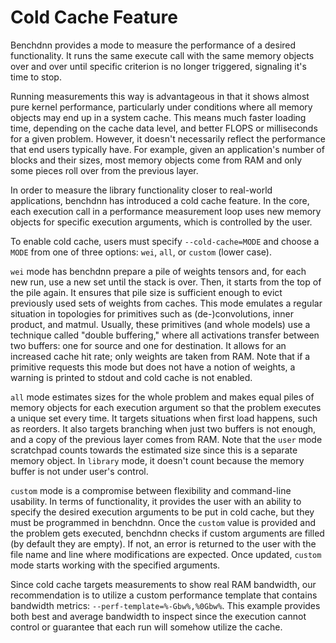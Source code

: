 # Cold Cache Feature

Benchdnn provides a mode to measure the performance of a desired
functionality. It runs the same execute call with the same memory objects over
and over until specific criterion is no longer triggered, signaling it's time
to stop.

Running measurements this way is advantageous in that it shows almost pure
kernel performance, particularly under conditions where all memory objects may
end up in a system cache. This means much faster loading time, depending on
the cache data level, and better FLOPS or milliseconds for a
given problem. However, it doesn't necessarily reflect the performance that
end users typically have. For example, given an application's number of blocks
and their sizes, most memory objects come from RAM and only some
pieces roll over from the previous layer.

In order to measure the library functionality closer to real-world
applications, benchdnn has introduced a cold cache feature. In the core,
each execution call in a performance measurement loop uses new memory objects
for specific execution arguments, which is controlled by the user.

To enable cold cache, users must specify `--cold-cache=MODE` and choose a
`MODE` from one of three options: `wei`, `all`, or `custom` (lower case).

`wei` mode has benchdnn prepare a pile of weights tensors and, for each new
run, use a new set until the stack is over. Then, it starts from the top of
the pile again. It ensures that pile size is sufficient enough to evict
previously used sets of weights from caches. This mode emulates a regular
situation in topologies for primitives such as (de-)convolutions, inner
product, and matmul. Usually, these primitives (and whole models) use a
technique called "double buffering," where all activations transfer between
two buffers: one for source and one for destination. It allows for an
increased cache hit rate; only weights are taken from RAM. Note that if a
primitive requests this mode but does not have a notion of weights, a warning
is printed to stdout and cold cache is not enabled.

`all` mode estimates sizes for the whole problem and makes equal piles of
memory objects for each execution argument so that the problem executes a
unique set every time. It targets situations when first load happens, such as
reorders. It also targets branching when just two buffers is not enough, and a
copy of the previous layer comes from RAM. Note that the `user` mode scratchpad
counts towards the estimated size since this is a separate memory object. In
`library` mode, it doesn't count because the memory buffer is not under user's
control.

`custom` mode is a compromise between flexibility and command-line usability.
In terms of functionality, it provides the user with an ability to specify the
desired execution arguments to be put in cold cache, but they must be
programmed in benchdnn. Once the `custom` value is provided and the problem
gets executed, benchdnn checks if custom arguments are filled (by default they
are empty). If not, an error is returned to the user with the file name and
line where modifications are expected. Once updated, `custom` mode starts
working with the specified arguments.

Since cold cache targets measurements to show real RAM bandwidth, our
recommendation is to utilize a custom performance template that contains
bandwidth metrics: `--perf-template=%-Gbw%,%0Gbw%`. This example provides both
best and average bandwidth to inspect since the execution cannot control or
guarantee that each run will somehow utilize the cache.
